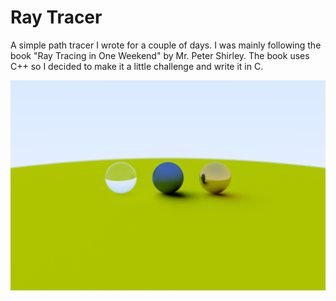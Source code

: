 # Ray Tracer

A simple path tracer I wrote for a couple of days. I was mainly following the book "Ray Tracing in One Weekend" by Mr. Peter Shirley. The book uses C++ so I decided to make it a little challenge and write it in C. 

![Image](Ray-tracer/Renders/central_view.PNG)
